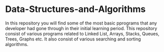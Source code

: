 # Data-Structures-and-Algorithms
In this repository you will find some of the most basic pprograms that any developer had gone through in their initial learning period.
This repository consist of various programs related to Linked List, Arrays, Stacks, Queues, Trees, Graphs etc. It also consist of various searching and sorting algorithms.
